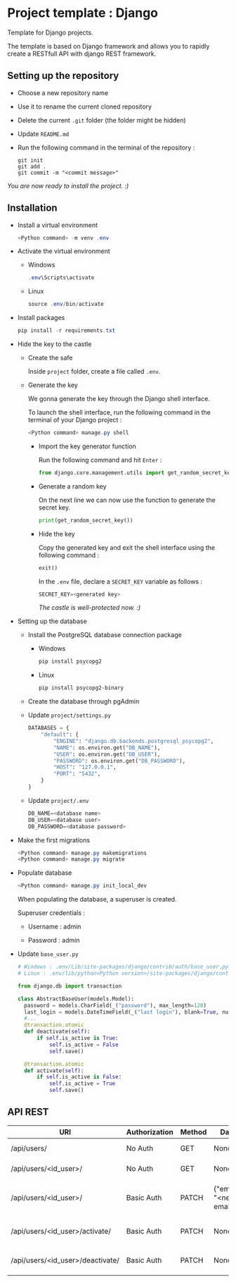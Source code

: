 # Project template : Django

Template for Django projects.

The template is based on Django framework and allows you to rapidly create a RESTfull API with django REST framework.

## Setting up the repository

- Choose a new repository name
  
- Use it to rename the current cloned repository
  
- Delete the current `.git` folder (the folder might be hidden)
  
- Update `README.md`
  
- Run the following command in the terminal of the repository :
  
  ```git
  git init
  git add .
  git commit -m "<commit message>"
  ```
  

*You are now ready to install the project. :)*

## Installation

- Install a virtual environment
  
  ```powershell
  <Python command> -m venv .env
  ```
  
- Activate the virtual environment
  
  - Windows
    
    ```powershell
    .env\Scripts\activate
    ```
    
  - Linux
    
    ```powershell
    source .env/bin/activate
    ```
    
- Install packages
  
  ```powershell
  pip install -r requirements.txt
  ```
  
- Hide the key to the castle
  
  - Create the safe
    
    Inside `project` folder, create a file called `.env`.
    
  - Generate the key
    
    We gonna generate the key through the Django shell interface.
    
    To launch the shell interface, run the following command in the terminal of your Django project :
    
    ```powershell
    <Python command> manage.py shell
    ```
    
    - Import the key generator function
      
      Run the following command and hit `Enter` :
      
      ```python
      from django.core.management.utils import get_random_secret_key
      ```
      
    - Generate a random key
      
      On the next line we can now use the function to generate the secret key.
      
      ```python
      print(get_random_secret_key())
      ```
      
    - Hide the key
      
      Copy the generated key and exit the shell interface using the following command :
      
      ```python
      exit()
      ```
      
      In the `.env` file, declare a `SECRET_KEY` variable as follows :
      
      ```python
      SECRET_KEY=<generated key>
      ```
      
      *The castle is well-protected now. :)*
      
- Setting up the database
  
  - Install the PostgreSQL database connection package
    
    - Windows
      
      ```powershell
      pip install psycopg2
      ```
      
    - Linux
      
      ```powershell
      pip install psycopg2-binary
      ```
      
  - Create the database through pgAdmin
    
  - Update `project/settings.py`
    
    ```python
    DATABASES = {
        "default": {
            "ENGINE": "django.db.backends.postgresql_psycopg2",
            "NAME": os.environ.get("DB_NAME"),
            "USER": os.environ.get("DB_USER"),
            "PASSWORD": os.environ.get("DB_PASSWORD"),
            "HOST": "127.0.0.1",
            "PORT": "5432",
        }
    }
    ```
    
  - Update `project/.env`
    
    ```python
    DB_NAME=<database name>
    DB_USER=<database user>
    DB_PASSWORD=<database password>
    ```
    
- Make the first migrations
  
  ```powershell
  <Python command> manage.py makemigrations
  <Python command> manage.py migrate
  ```
  
- Populate database
  
  ```powershell
  <Python command> manage.py init_local_dev
  ```
  
  When populating the database, a superuser is created.
  
  Superuser credentials :
  
  - Username : admin
    
  - Password : admin
    
- Update `base_user.py`
  
  ```python
  # Windows : .env/Lib/site-packages/django/contrib/auth/base_user.py
  # Linux : .env/lib/python<Python version>/site-packages/django/contrib/auth/base_user.py
  
  from django.db import transaction
  
  class AbstractBaseUser(models.Model):
    password = models.CharField(_("password"), max_length=128)
    last_login = models.DateTimeField(_("last login"), blank=True, null=True)
    #...
    @transaction.atomic
    def deactivate(self):
        if self.is_active is True:
            self.is_active = False
            self.save()
  
    @transaction.atomic
    def activate(self):
        if self.is_active is False:
            self.is_active = True
            self.save()
  ```
  

## API REST

| URI | Authorization | Method | Data | Description |
| --- | --- | --- | --- | --- |
| /api/users/ | No Auth | GET | None | List of users |
| /api/users/\<id_user\>/ | No Auth | GET | None | User instance |
| /api/users/\<id_user\>/ | Basic Auth | PATCH | {"email": "\<new email\>"} | Update user's instance email |
| /api/users/\<id_user\>/activate/ | Basic Auth | PATCH | None | Activate user instance |
| /api/users/\<id_user\>/deactivate/ | Basic Auth | PATCH | None | Deactivate user instance |
